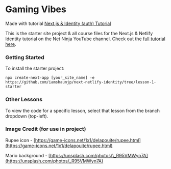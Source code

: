 # Gaming Vibes

Made with tutorial [Next.js & Identity (auth) Tutorial](https://www.youtube.com/watch?v=Pp-wnupZAH4&list=PL4cUxeGkcC9ig-veuRaLI4QB0Ws8xMzjv&index=2)

This is the starter site project & all course files for the Next.js & Netlify Identity tutorial on the Net Ninja YouTube channel. Check out the [full tutorial here](https://www.youtube.com/playlist?list=PL4cUxeGkcC9i4g-0dAaMmFAyM6k3FmuZz).

### Getting Started

To install the starter project:

```
npx create-next-app [your_site_name] -e https://github.com/iamshaunjp/next-netlify-identity/tree/lesson-1-starter
```

### Other Lessons

To view the code for a specific lesson, select that lesson from the branch dropdown (top-left).

### Image Credit (for use in project)

Rupee icon - [https://game-icons.net/1x1/delapouite/rupee.html](https://game-icons.net/1x1/delapouite/rupee.html)

Mario background - [https://unsplash.com/photos/\_R95VMWyn7A](https://unsplash.com/photos/_R95VMWyn7A)
